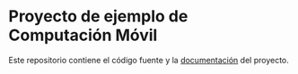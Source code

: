 # Proyecto de ejemplo de Computación Móvil

Este repositorio contiene el código fuente y la [documentación](docs) del proyecto.
